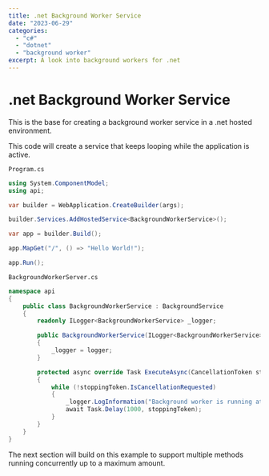 ```yaml
---
title: .net Background Worker Service
date: "2023-06-29"
categories: 
  - "c#"
  - "dotnet"
  - "background worker"
excerpt: A look into background workers for .net
---
```


# .net Background Worker Service

This is the base for creating a background worker service in a .net hosted environment.

This code will create a service that keeps looping while the application is active.

`Program.cs`
```csharp
using System.ComponentModel;
using api;

var builder = WebApplication.CreateBuilder(args);

builder.Services.AddHostedService<BackgroundWorkerService>();

var app = builder.Build();

app.MapGet("/", () => "Hello World!");

app.Run();
```

`BackgroundWorkerServer.cs`
```csharp
namespace api
{
    public class BackgroundWorkerService : BackgroundService
    {
        readonly ILogger<BackgroundWorkerService> _logger;

        public BackgroundWorkerService(ILogger<BackgroundWorkerService> logger)
        {
            _logger = logger;
        }

        protected async override Task ExecuteAsync(CancellationToken stoppingToken)
        {
            while (!stoppingToken.IsCancellationRequested)
            {
                _logger.LogInformation("Background worker is running at: {time}", DateTimeOffset.Now);
                await Task.Delay(1000, stoppingToken);
            }
        }
    }
}
```

The next section will build on this example to support multiple methods running concurrently up to a maximum amount.